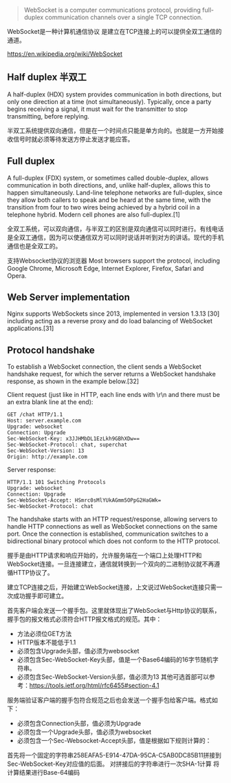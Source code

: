 > WebSocket is a computer communications protocol, providing full-duplex communication channels over a single TCP connection. 

WebSocket是一种计算机通信协议 是建立在TCP连接上的可以提供全双工通信的通道。

https://en.wikipedia.org/wiki/WebSocket

## Half duplex 半双工
A half-duplex (HDX) system provides communication in both directions, but only one direction at a time (not simultaneously). Typically, once a party begins receiving a signal, it must wait for the transmitter to stop transmitting, before replying.

半双工系统提供双向通信，但是在一个时间点只能是单方向的。也就是一方开始接收信号时就必须等待发送方停止发送才能应答。

## Full duplex
A full-duplex (FDX) system, or sometimes called double-duplex, allows communication in both directions, and, unlike half-duplex, allows this to happen simultaneously. Land-line telephone networks are full-duplex, since they allow both callers to speak and be heard at the same time, with the transition from four to two wires being achieved by a hybrid coil in a telephone hybrid. Modern cell phones are also full-duplex.[1]

全双工系统，可以双向通信，与半双工的区别是双向通信可以同时进行。有线电话是全双工通信，因为可以使通信双方可以同时说话并听到对方的讲话。现代的手机通信也是全双工的。


支持Websocket协议的浏览器
Most browsers support the protocol, including Google Chrome, Microsoft Edge, Internet Explorer, Firefox, Safari and Opera.

## Web Server implementation
Nginx supports WebSockets since 2013, implemented in version 1.3.13 [30] including acting as a reverse proxy and do load balancing of WebSocket applications.[31]

## Protocol handshake
To establish a WebSocket connection, the client sends a WebSocket handshake request, for which the server returns a WebSocket handshake response, as shown in the example below.[32]

Client request (just like in HTTP, each line ends with \r\n and there must be an extra blank line at the end):
```
GET /chat HTTP/1.1
Host: server.example.com
Upgrade: websocket
Connection: Upgrade
Sec-WebSocket-Key: x3JJHMbDL1EzLkh9GBhXDw==
Sec-WebSocket-Protocol: chat, superchat
Sec-WebSocket-Version: 13
Origin: http://example.com
```

Server response:
```
HTTP/1.1 101 Switching Protocols
Upgrade: websocket
Connection: Upgrade
Sec-WebSocket-Accept: HSmrc0sMlYUkAGmm5OPpG2HaGWk=
Sec-WebSocket-Protocol: chat
```
The handshake starts with an HTTP request/response, allowing servers to handle HTTP connections as well as WebSocket connections on the same port. Once the connection is established, communication switches to a bidirectional binary protocol which does not conform to the HTTP protocol.

握手是由HTTP请求和响应开始的，允许服务端在一个端口上处理HTTP和WebSocket连接。一旦连接建立，通信就转换到一个双向的二进制协议就不再遵循HTTP协议了。


建立TCP连接之后，开始建立WebSocket连接，上文说过WebSocket连接只需一次成功握手即可建立。

首先客户端会发送一个握手包。这里就体现出了WebSocket与Http协议的联系，握手包的报文格式必须符合HTTP报文格式的规范。其中：

- 方法必须位GET方法
- HTTP版本不能低于1.1
- 必须包含Upgrade头部，值必须为websocket
- 必须包含Sec-WebSocket-Key头部，值是一个Base64编码的16字节随机字符串。
- 必须包含Sec-WebSocket-Version头部，值必须为13
其他可选首部可以参考：https://tools.ietf.org/html/rfc6455#section-4.1

服务端验证客户端的握手包符合规范之后也会发送一个握手包给客户端。格式如下：

- 必须包含Connection头部，值必须为Upgrade
- 必须包含一个Upgrade头部，值必须为websocket
- 必须包含一个Sec-Websocket-Accept头部，值是根据如下规则计算的：

首先将一个固定的字符串258EAFA5-E914-47DA-95CA-C5AB0DC85B11拼接到Sec-WebSocket-Key对应值的后面。
对拼接后的字符串进行一次SHA-1计算
将计算结果进行Base-64编码